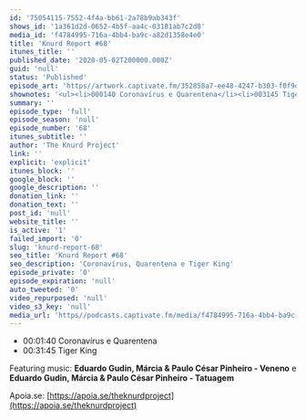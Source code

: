 ```yaml
---
id: '75054115-7552-4f4a-bb61-2a78b9ab343f'
shows_id: '1a361d2d-0652-4b5f-aa4c-03181ab7c2d8'
media_id: 'f4784995-716a-4bb4-ba9c-a82d1358e4e0'
title: 'Knurd Report #68'
itunes_title: ''
published_date: '2020-05-02T200000.000Z'
guid: 'null'
status: 'Published'
episode_art: 'https//artwork.captivate.fm/352858a7-ee48-4247-b303-f0f9d44ad7a8/knurd68s.jpg'
shownotes: '<ul><li>000140 Coronavírus e Quarentena</li><li>003145 Tiger King</li></ul><p>Featuring music <strong>Eduardo Gudin, Márcia &amp; Paulo César Pinheiro - Veneno</strong> e <strong>Eduardo Gudin, Márcia &amp; Paulo César Pinheiro - Tatuagem</strong></p><p>Apoia.se <a href="https//apoia.se/theknurdproject" rel="noopener noreferrer" target="_blank">https//apoia.se/theknurdproject</a></p>'
summary: ''
episode_type: 'full'
episode_season: 'null'
episode_number: '68'
itunes_subtitle: ''
author: 'The Knurd Project'
link: ''
explicit: 'explicit'
itunes_block: ''
google_block: ''
google_description: ''
donation_link: ''
donation_text: ''
post_id: 'null'
website_title: ''
is_active: '1'
failed_import: '0'
slug: 'knurd-report-68'
seo_title: 'Knurd Report #68'
seo_description: 'Coronavírus, Quarentena e Tiger King'
episode_private: '0'
episode_expiration: 'null'
auto_tweeted: '0'
video_repurposed: 'null'
video_s3_key: 'null'
media_url: 'https//podcasts.captivate.fm/media/f4784995-716a-4bb4-ba9c-a82d1358e4e0/knurd68.mp3'
---
```

*   00:01:40 Coronavírus e Quarentena
*   00:31:45 Tiger King

Featuring music: **Eduardo Gudin, Márcia & Paulo César Pinheiro - Veneno** e **Eduardo Gudin, Márcia & Paulo César Pinheiro - Tatuagem**

Apoia.se: [https://apoia.se/theknurdproject](https://apoia.se/theknurdproject)